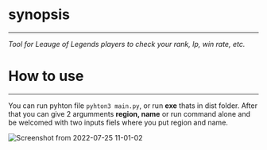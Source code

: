 
# synopsis
---

*Tool for Leauge of Legends players to check your rank, lp, win rate, etc.*

# How to use 

---

You can run pyhton file ``` pyhton3 main.py ```, or run **exe** thats in dist folder.
After that you can give 2 argumments **region, name** or run command alone and be welcomed with two inputs fiels where you put region and name.

![Screenshot from 2022-07-25 11-01-02](https://user-images.githubusercontent.com/42907709/180739579-664edb0e-955b-448d-912e-67b2514157ab.png)
